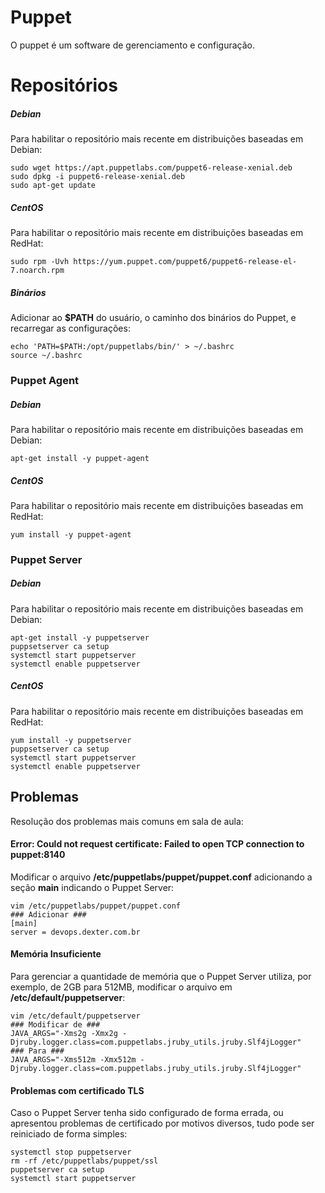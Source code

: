 # Puppet

O puppet é um software de gerenciamento e configuração.

# Repositórios

##### Debian
Para habilitar o repositório mais recente em distribuições baseadas em Debian:
```
sudo wget https://apt.puppetlabs.com/puppet6-release-xenial.deb
sudo dpkg -i puppet6-release-xenial.deb
sudo apt-get update
```
##### CentOS
Para habilitar o repositório mais recente em distribuições baseadas em RedHat:
```
sudo rpm -Uvh https://yum.puppet.com/puppet6/puppet6-release-el-7.noarch.rpm
```

##### Binários
Adicionar ao **$PATH** do usuário, o caminho dos binários do Puppet, e recarregar as configurações:
```
echo 'PATH=$PATH:/opt/puppetlabs/bin/' > ~/.bashrc
source ~/.bashrc
```

### Puppet Agent

##### Debian
Para habilitar o repositório mais recente em distribuições baseadas em Debian:
```
apt-get install -y puppet-agent
```
##### CentOS
Para habilitar o repositório mais recente em distribuições baseadas em RedHat:
```
yum install -y puppet-agent
```

### Puppet Server

##### Debian
Para habilitar o repositório mais recente em distribuições baseadas em Debian:
```
apt-get install -y puppetserver
puppsetserver ca setup
systemctl start puppetserver
systemctl enable puppetserver
```
##### CentOS
Para habilitar o repositório mais recente em distribuições baseadas em RedHat:
```
yum install -y puppetserver
puppsetserver ca setup
systemctl start puppetserver
systemctl enable puppetserver
```

## Problemas

Resolução dos problemas mais comuns em sala de aula:

#### Error: Could not request certificate: Failed to open TCP connection to puppet:8140
Modificar o arquivo **/etc/puppetlabs/puppet/puppet.conf** adicionando a seção **main** indicando o Puppet Server:
```
vim /etc/puppetlabs/puppet/puppet.conf
### Adicionar ###
[main]
server = devops.dexter.com.br
```

#### Memória Insuficiente
Para gerenciar a quantidade de memória que o Puppet Server utiliza, por exemplo, de 2GB para 512MB, modificar o arquivo em **/etc/default/puppetserver**:
```
vim /etc/default/puppetserver
### Modificar de ###
JAVA_ARGS="-Xms2g -Xmx2g -Djruby.logger.class=com.puppetlabs.jruby_utils.jruby.Slf4jLogger"
### Para ###
JAVA_ARGS="-Xms512m -Xmx512m -Djruby.logger.class=com.puppetlabs.jruby_utils.jruby.Slf4jLogger"
```

#### Problemas com certificado TLS
Caso o Puppet Server tenha sido configurado de forma errada, ou apresentou problemas de certificado por motivos diversos, tudo pode ser reiniciado de forma simples:
```
systemctl stop puppetserver
rm -rf /etc/puppetlabs/puppet/ssl
puppetserver ca setup
systemctl start puppetserver
```
